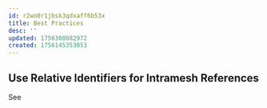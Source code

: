 ```yaml
---
id: r2wo0r1jbsk3qdxaff6b53x
title: Best Practices
desc: ''
updated: 1756308082972
created: 1756145353053
---
```


## Use Relative Identifiers for Intramesh References

See 
